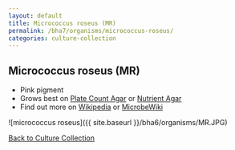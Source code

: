 ```yaml
---
layout: default
title: Micrococcus roseus (MR)
permalink: /bha7/organisms/micrococcus-roseus/
categories: culture-collection
---
```


## Micrococcus roseus (MR)

* Pink pigment
* Grows best on [Plate Count Agar](/bha6/cultivation-media/plate-count-agar/) or [Nutrient Agar](/bha6/cultivation-media/nutrient-agar/)
* Find out more on [Wikipedia](http://en.wikipedia.org/wiki/Micrococcus_roseus) or [MicrobeWiki](https://microbewiki.kenyon.edu/index.php/Micrococcus)

![micrococcus roseus]({{ site.baseurl }}/bha6/organisms/MR.JPG)

[Back to Culture Collection](/bha6/organisms/)

